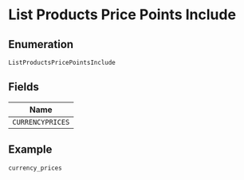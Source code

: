 
# List Products Price Points Include

## Enumeration

`ListProductsPricePointsInclude`

## Fields

| Name |
|  --- |
| `CURRENCYPRICES` |

## Example

```
currency_prices
```

